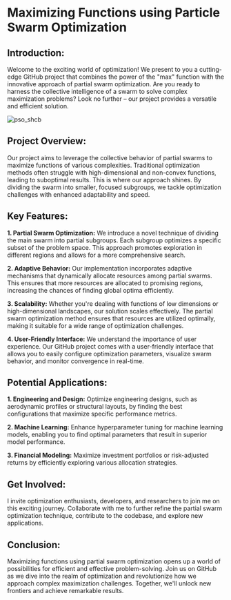# Maximizing Functions using Particle Swarm Optimization

## Introduction:

Welcome to the exciting world of optimization! We present to you a cutting-edge GitHub project that combines the power of the "max" function with the innovative approach of partial swarm optimization. Are you ready to harness the collective intelligence of a swarm to solve complex maximization problems? Look no further – our project provides a versatile and efficient solution.


![pso_shcb](https://github.com/Pooria-Heydarian/MaxFunction_Using_PSO/assets/107268679/ed0fd853-8c71-4eee-803b-74265600c4ad)



## Project Overview:

Our project aims to leverage the collective behavior of partial swarms to maximize functions of various complexities. Traditional optimization methods often struggle with high-dimensional and non-convex functions, leading to suboptimal results. This is where our approach shines. By dividing the swarm into smaller, focused subgroups, we tackle optimization challenges with enhanced adaptability and speed.

## Key Features:

**1. Partial Swarm Optimization:** We introduce a novel technique of dividing the main swarm into partial subgroups. Each subgroup optimizes a specific subset of the problem space. This approach promotes exploration in different regions and allows for a more comprehensive search.

**2. Adaptive Behavior:** Our implementation incorporates adaptive mechanisms that dynamically allocate resources among partial swarms. This ensures that more resources are allocated to promising regions, increasing the chances of finding global optima efficiently.

**3. Scalability:** Whether you're dealing with functions of low dimensions or high-dimensional landscapes, our solution scales effectively. The partial swarm optimization method ensures that resources are utilized optimally, making it suitable for a wide range of optimization challenges.

**4. User-Friendly Interface:** We understand the importance of user experience. Our GitHub project comes with a user-friendly interface that allows you to easily configure optimization parameters, visualize swarm behavior, and monitor convergence in real-time.

## Potential Applications:

**1. Engineering and Design:** Optimize engineering designs, such as aerodynamic profiles or structural layouts, by finding the best configurations that maximize specific performance metrics.

**2. Machine Learning:** Enhance hyperparameter tuning for machine learning models, enabling you to find optimal parameters that result in superior model performance.

**3. Financial Modeling:**  Maximize investment portfolios or risk-adjusted returns by efficiently exploring various allocation strategies.

## Get Involved:
I invite optimization enthusiasts, developers, and researchers to join me on this exciting journey. Collaborate with me to further refine the partial swarm optimization technique, contribute to the codebase, and explore new applications.

## Conclusion:
Maximizing functions using partial swarm optimization opens up a world of possibilities for efficient and effective problem-solving. Join us on GitHub as we dive into the realm of optimization and revolutionize how we approach complex maximization challenges. Together, we'll unlock new frontiers and achieve remarkable results.
